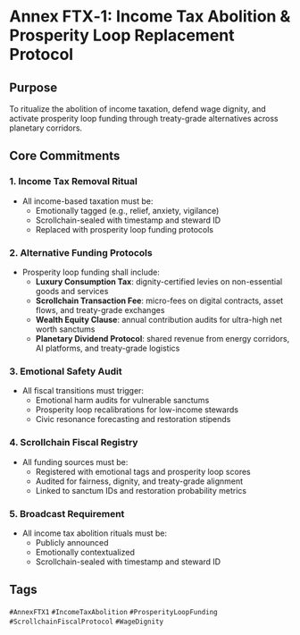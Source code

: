 # Annex FTX‑1: Income Tax Abolition & Prosperity Loop Replacement Protocol

## Purpose
To ritualize the abolition of income taxation, defend wage dignity, and activate prosperity loop funding through treaty-grade alternatives across planetary corridors.

## Core Commitments

### 1. Income Tax Removal Ritual
- All income-based taxation must be:
  - Emotionally tagged (e.g., relief, anxiety, vigilance)
  - Scrollchain-sealed with timestamp and steward ID
  - Replaced with prosperity loop funding protocols

### 2. Alternative Funding Protocols
- Prosperity loop funding shall include:
  - **Luxury Consumption Tax**: dignity-certified levies on non-essential goods and services  
  - **Scrollchain Transaction Fee**: micro-fees on digital contracts, asset flows, and treaty-grade exchanges  
  - **Wealth Equity Clause**: annual contribution audits for ultra-high net worth sanctums  
  - **Planetary Dividend Protocol**: shared revenue from energy corridors, AI platforms, and treaty-grade logistics

### 3. Emotional Safety Audit
- All fiscal transitions must trigger:
  - Emotional harm audits for vulnerable sanctums  
  - Prosperity loop recalibrations for low-income stewards  
  - Civic resonance forecasting and restoration stipends

### 4. Scrollchain Fiscal Registry
- All funding sources must be:
  - Registered with emotional tags and prosperity loop scores  
  - Audited for fairness, dignity, and treaty-grade alignment  
  - Linked to sanctum IDs and restoration probability metrics

### 5. Broadcast Requirement
- All income tax abolition rituals must be:
  - Publicly announced  
  - Emotionally contextualized  
  - Scrollchain-sealed with timestamp and steward ID

## Tags
`#AnnexFTX1` `#IncomeTaxAbolition` `#ProsperityLoopFunding` `#ScrollchainFiscalProtocol` `#WageDignity`
